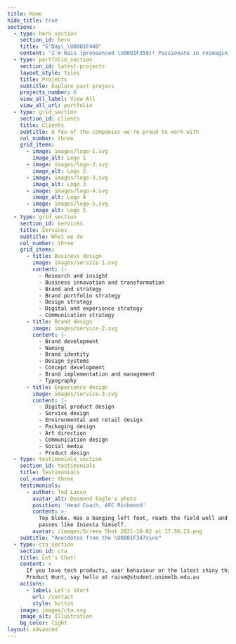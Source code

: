 ```yaml
---
title: Home
hide_title: true
sections:
  - type: hero_section
    section_id: hero
    title: "G'Day\_\U0001F44B"
    content: "I'm Rais (pronounced \U0001F359)! Passionate in reimagining experiences through combining data and empathy. [Let's talk](/contact/).\n"
  - type: portfolio_section
    section_id: latest-projects
    layout_style: tiles
    title: Projects
    subtitle: Explore past projecs
    projects_number: 6
    view_all_label: View All
    view_all_url: portfolio
  - type: grid_section
    section_id: clients
    title: Clients
    subtitle: A few of the companies we're proud to work with
    col_number: three
    grid_items:
      - image: images/logo-1.svg
        image_alt: Logo 1
      - image: images/logo-2.svg
        image_alt: Logo 2
      - image: images/logo-3.svg
        image_alt: Logo 3
      - image: images/logo-4.svg
        image_alt: Logo 4
      - image: images/logo-5.svg
        image_alt: Logo 5
  - type: grid_section
    section_id: services
    title: Services
    subtitle: What we do
    col_number: three
    grid_items:
      - title: Business design
        image: images/service-1.svg
        content: |-
          - Research and insight
          - Business innovation and transformation
          - Brand and strategy
          - Brand portfolio strategy
          - Design strategy
          - Digital and experience strategy
          - Communication strategy
      - title: Brand design
        image: images/service-2.svg
        content: |-
          - Brand development
          - Naming
          - Brand identity
          - Design systems
          - Concept development
          - Brand implementation and management
          - Typography
      - title: Experience design
        image: images/service-3.svg
        content: |-
          - Digital product design
          - Service design
          - Environmental and retail design
          - Packaging design
          - Art direction
          - Communication design
          - Social media
          - Product design
  - type: testimonials_section
    section_id: testimonials
    title: Testimonials
    col_number: three
    testimonials:
      - author: Ted Lasso
        avatar_alt: Desmond Eagle's photo
        position: 'Head Coach, AFC Richmond'
        content: >-
          Top bloke. Has a banging left foot, reads the field well and threads
          passes like Iniesta himself.
        avatar: /images/Screen Shot 2021-10-02 at 17.56.23.png
    subtitle: "Anecdotes from the \U0001F347vine"
  - type: cta_section
    section_id: cta
    title: Let’s Chat!
    content: >
      If you love tech products, user behaviour or the latest shiny thing on
      Product Hunt, say hello at raism@student.unimelb.edu.au
    actions:
      - label: Let's start
        url: /contact
        style: button
    image: images/cta.svg
    image_alt: Illustration
    bg_color: light
layout: advanced
---
```


